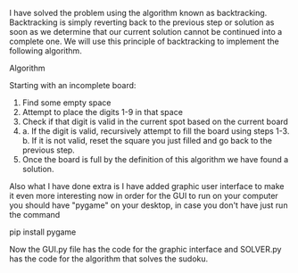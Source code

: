 I have solved the problem using the algorithm known as backtracking. Backtracking is simply reverting back to the previous step or solution as soon as we determine that our current solution cannot be continued into a complete one. We will use this principle of backtracking to implement the following algorithm.

Algorithm

Starting with an incomplete board:
  1. Find some empty space
  2. Attempt to place the digits 1-9 in that space
  3. Check if that digit is valid in the current spot based on the current board
  4. a. If the digit is valid, recursively attempt to fill the board using steps 1-3.
     b. If it is not valid, reset the square you just filled and go back to the previous step.
  5. Once the board is full by the definition of this algorithm we have found a solution.

Also what I have done extra is I have added graphic user interface to make it even more interesting now in order for the GUI to run on your computer you should have "pygame" on your desktop, in case you don't have just run the command
 
pip install pygame

Now the GUI.py file has the code for the graphic interface and SOLVER.py has the code for the algorithm that solves the sudoku.
